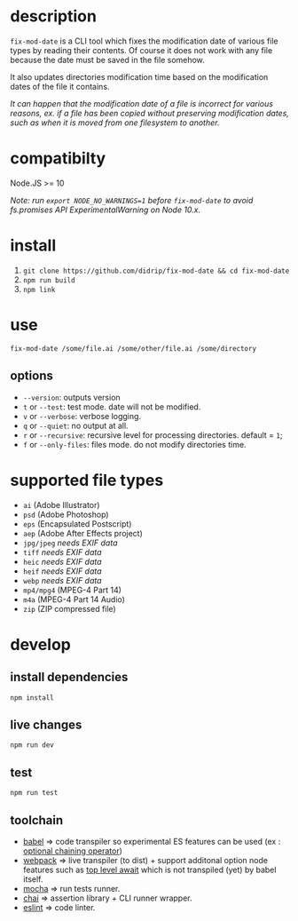 # description

`fix-mod-date` is a CLI tool which fixes the modification date of various file types by reading their contents. Of course it does not work with any file because the date must be saved in the file somehow.

It also updates directories modification time based on the modification dates of the file it contains.

*It can happen that the modification date of a file is incorrect for various reasons, ex. if a file has been copied without preserving modification dates, such as when it is moved from one filesystem to another.*

# compatibilty

Node.JS >= 10

*Note: run `export NODE_NO_WARNINGS=1` before `fix-mod-date` to avoid fs.promises API ExperimentalWarning on Node 10.x.*

# install

1. `git clone https://github.com/didrip/fix-mod-date && cd fix-mod-date`
2. `npm run build`
3. `npm link`

# use

`fix-mod-date /some/file.ai /some/other/file.ai /some/directory`

## options

- `--version`: outputs version
- `t` or `--test`: test mode. date will not be modified.
- `v` or `--verbose`: verbose logging.
- `q` or `--quiet`: no output at all.
- `r` or `--recursive`: recursive level for processing directories. default = `1`;
- `f` or `--only-files`: files mode. do not modify directories time.

# supported file types

- `ai` (Adobe Illustrator)
- `psd` (Adobe Photoshop)
- `eps` (Encapsulated Postscript)
- `aep` (Adobe After Effects project)
- `jpg/jpeg` *needs EXIF data*
- `tiff` *needs EXIF data*
- `heic` *needs EXIF data*
- `heif` *needs EXIF data*
- `webp` *needs EXIF data*
- `mp4/mpg4` (MPEG-4 Part 14)
- `m4a` (MPEG-4 Part 14 Audio)
- `zip` (ZIP compressed file)

# develop

## install dependencies

`npm install`

## live changes

`npm run dev`

## test

`npm run test`

## toolchain

- [babel](https://github.com/babel/babel) => code transpiler so experimental ES features can be used (ex : [optional chaining operator](https://developer.mozilla.org/en-US/docs/Web/JavaScript/Reference/Operators/Optional_chaining))
- [webpack](https://github.com/webpack/webpack) => live transpiler (to dist) + support additonal option node features such as [top level await](https://v8.dev/features/top-level-await) which is not transpiled (yet) by babel itself.
- [mocha](https://github.com/mochajs/mocha) => run tests runner.
- [chai](https://github.com/chaijs/chai) => assertion library + CLI runner wrapper.
- [eslint](https://github.com/eslint/eslint) => code linter.